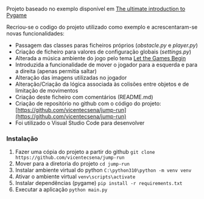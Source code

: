 Projeto baseado no exemplo disponível em [The ultimate introduction to Pygame](https://www.youtube.com/watch?v=AY9MnQ4x3zk)

Recriou-se o codigo do projeto utilizado como exemplo e acrescentaram-se novas funcionalidades:

* Passagem das classes paras ficheiros próprios (*obstacle.py* e *player.py*)
* Criação de ficheiro para valores de configuração globais (*settings.py*)
* Alterada a música ambiente do jogo pelo tema [Let the Games Begin](https://pixabay.com/music/electronic-let-the-games-begin-21858/)
* Introduzida a funcionalidade de mover o jogador para a esquerda e para a direita (apenas permitia saltar)
* Alteração das imagens utilizadas no jogador
* Alteração/Criação da lógica associada às colisões entre objetos e de limitação de movimentos
* Criação deste ficheiro com comentários (README.md)
* Criação de repositório no github com o código do projeto: [https://github.com/vicentecsena/jump-run](https://github.com/vicentecsena/jump-run)
* Foi utilizado o Visual Studio Code para desenvolver

### Instalação

1. Fazer uma cópia do projeto a partir do github
   `git clone https://github.com/vicentecsena/jump-run`
2. Mover para a diretoria do projeto
   `cd jump-run`
3. Instalar ambiente virtual do python
   `C:\python310\python -m venv venv`
4. Ativar o ambiente virtual
   `venv\scripts\activate`
5. Instalar dependências (pygame)
   `pip install -r requirements.txt`
6. Executar a aplicação
   `python main.py`

